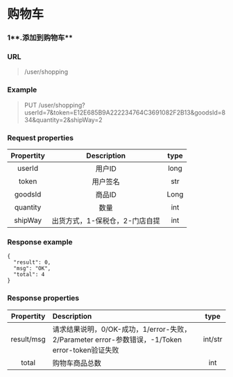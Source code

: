 # 购物车

### 1**.添加到购物车**

### URL

> /user/shopping

### Example

> PUT /user/shopping?userId=7&token=E12E685B9A222234764C3691082F2B13&goodsId=834&quantity=2&shipWay=2

### Request properties

| **Propertity** | **Description** | **type** |
| :---: | :---: | :---: |
| userId | 用户ID | long |
| token | 用户签名 | str |
| goodsId | 商品ID | Long |
| quantity | 数量 | int |
| shipWay | 出货方式，1-保税仓，2-门店自提 | int |

### Response example

```
{
  "result": 0,
  "msg": "OK",
  "total": 4
}
```

### Response properties

| **Propertity** | **Description** | **type** |
| :---: | :--- | :---: |
| result/msg | 请求结果说明，0/OK-成功，1/error-失败，2/Parameter error-参数错误，-1/Token error-token验证失败 | int/str |
| total | 购物车商品总数 | int |



